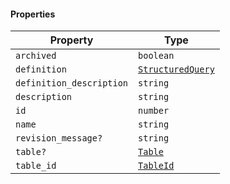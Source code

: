 #### Properties

| Property                                                     | Type                                                     |
| ------------------------------------------------------------ | -------------------------------------------------------- |
| <a id="archived"></a> `archived`                             | `boolean`                                                |
| <a id="definition"></a> `definition`                         | [`StructuredQuery`](./generated/html/StructuredQuery.md) |
| <a id="definition_description"></a> `definition_description` | `string`                                                 |
| <a id="description"></a> `description`                       | `string`                                                 |
| <a id="id"></a> `id`                                         | `number`                                                 |
| <a id="name"></a> `name`                                     | `string`                                                 |
| <a id="revision_message"></a> `revision_message?`            | `string`                                                 |
| <a id="table"></a> `table?`                                  | [`Table`](./generated/html/Table.md)                     |
| <a id="table_id"></a> `table_id`                             | [`TableId`](./generated/html/TableId.md)                 |
